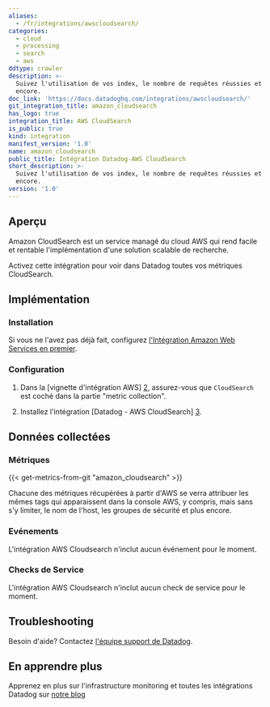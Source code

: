 ```yaml
---
aliases:
  - /fr/integrations/awscloudsearch/
categories:
  - cloud
  - processing
  - search
  - aws
ddtype: crawler
description: >-
  Suivez l'utilisation de vos index, le nombre de requêtes réussies et plus
  encore.
doc_link: 'https://docs.datadoghq.com/integrations/awscloudsearch/'
git_integration_title: amazon_cloudsearch
has_logo: true
integration_title: AWS CloudSearch
is_public: true
kind: integration
manifest_version: '1.0'
name: amazon_cloudsearch
public_title: Intégration Datadog-AWS CloudSearch
short_description: >-
  Suivez l'utilisation de vos index, le nombre de requêtes réussies et plus
  encore.
version: '1.0'
---
```

## Aperçu

Amazon CloudSearch est un service managé du cloud AWS qui rend facile et rentable l'implémentation d'une solution scalable de recherche.

Activez cette intégration pour voir dans Datadog toutes vos métriques CloudSearch.

## Implémentation
### Installation

Si vous ne l'avez pas déjà fait, configurez [l'Intégration Amazon Web Services en premier][1].

### Configuration

1. Dans la [vignette d'intégration AWS] [2], assurez-vous que `CloudSearch` est coché dans la partie "metric collection".

2. Installez l'intégration [Datadog - AWS CloudSearch] [3].

## Données collectées
### Métriques
{{< get-metrics-from-git "amazon_cloudsearch" >}}

Chacune des métriques récupérées à partir d'AWS se verra attribuer les mêmes tags qui apparaissent dans la console AWS, y compris, mais sans s'y limiter, le nom de l'host, les groupes de sécurité et plus encore.

### Evénements
L'intégration AWS Cloudsearch n'inclut aucun événement pour le moment.

### Checks de Service
L'intégration AWS Cloudsearch n'inclut aucun check de service pour le moment.

## Troubleshooting
Besoin d'aide? Contactez  [l'équipe support de Datadog][4].

## En apprendre plus
Apprenez en plus sur l'infrastructure monitoring et toutes les intégrations Datadog sur [notre blog][5]

[1]: https://docs.datadoghq.com/integrations/amazon_web_services/
[2]: https://app.datadoghq.com/account/settings#integrations/amazon_web_services
[3]: https://app.datadoghq.com/account/settings#integrations/amazon_cloudsearch
[4]: http://docs.datadoghq.com/help/
[5]: https://www.datadoghq.com/blog/
